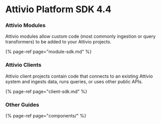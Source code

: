 # Attivio Platform SDK 4.4

### Attivio Modules

Attivio modules allow custom code \(most commonly ingestion or query transformers\) to be added to your Attivio projects.

{% page-ref page="module-sdk.md" %}

### Attivio Clients

Attivio client projects contain code that connects to an existing Attivio system and ingests data, runs queries, or uses other public APIs.

{% page-ref page="client-sdk.md" %}

### Other Guides

{% page-ref page="components/" %}

